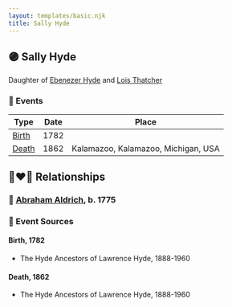 ```yaml
---
layout: templates/basic.njk
title: Sally Hyde
---
```

## 🟣 Sally Hyde

Daughter of [Ebenezer Hyde](/people/1/14535025) and [Lois Thatcher](/people/9/92113144)

### 📆 Events

Type | Date | Place
------ | ------ | ------
[Birth](#event-317c9199-dbf1-4b72-bc80-d0b7364100f9) | 1782 |
[Death](#event-b6c5b223-3d6c-4936-8be1-0dd2557c9033) | 1862 | Kalamazoo, Kalamazoo, Michigan, USA

## 👩‍❤️‍👨 Relationships

### 🔵 [Abraham Aldrich](/people/2/23719788), b. 1775

### 📰 Event Sources

#### <a id="event-317c9199-dbf1-4b72-bc80-d0b7364100f9"></a> Birth, 1782
* The Hyde Ancestors of Lawrence Hyde, 1888-1960

#### <a id="event-b6c5b223-3d6c-4936-8be1-0dd2557c9033"></a> Death, 1862
* The Hyde Ancestors of Lawrence Hyde, 1888-1960